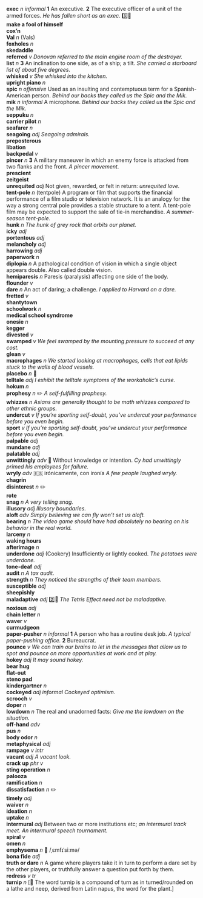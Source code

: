 __exec__ _n_ _informal_ __1__ An executive. __2__ The executive officer of a unit of the armed forces. _He has fallen short as an exec._ :three::hammer:  
__make a fool of himself__  
__cox’n__  
__Val__ _n_ (Vals)  
__foxholes__ _n_  
__skedaddle__  
__referred__ _v_ _Donovan referred to the main engine room of the destroyer._  
__list__ _n_ __3__ An inclination to one side, as of a ship; a tilt. _She carried a starboard list of about five degrees._  
__whisked__ _v_ _She whisked into the kitchen._  
__upright piano__ _n_  
__spic__ _n_ _offensive_ Used as an insulting and contemptuous term for a Spanish-American person. _Behind our backs they called us the Spic and the Mik._  
__mik__ _n_ _informal_ A microphone. _Behind our backs they called us the Spic and the Mik._  
__seppuku__ _n_  
__carrier pilot__ _n_  
__seafarer__ _n_  
__seagoing__ _adj_ _Seagoing admirals._  
__preposterous__  
__libation__  
__backpedal__ _v_  
__pincer__ _n_ __3__ A military maneuver in which an enemy force is attacked from two flanks and the front. _A pincer movement._  
__prescient__  
__zeitgeist__  
__unrequited__ _adj_ Not given, rewarded, or felt in return: _unrequited love._  
__tent-pole__ _n_ (tentpole) A program or film that supports the financial performance of a film studio or television network. It is an analogy for the way a strong central pole provides a stable structure to a tent. A tent-pole film may be expected to support the sale of tie-in merchandise. _A summer-season tent-pole._  
__hunk__ _n_ _The hunk of grey rock that orbits our planet._  
__icky__ _adj_  
__portentous__ _adj_  
__melancholy__ _adj_  
__harrowing__ _adj_  
__paperwork__ _n_  
__diplopia__ _n_ A pathological condition of vision in which a single object appears double. Also called double vision.  
__hemiparesis__ _n_ Paresis (paralysis) affecting one side of the body.  
__flounder__ _v_  
__dare__ _n_ An act of daring; a challenge. _I applied to Harvard on a dare._  
__fretted__ _v_  
__shantytown__  
__schoolwork__ _n_  
__medical school syndrome__  
__onesie__ _n_  
__kegger__  
__divested__ _v_  
__swamped__ _v_ _We feel swamped by the mounting pressure to succeed at any cost._  
__glean__ _v_  
__macrophages__ _n_ _We started looking at macrophages, cells that eat lipids stuck to the walls of blood vessels._  
__placebo__ _n_ :mega:  
__telltale__ _adj_ _I exhibit the telltale symptoms of the workaholic’s curse._  
__hokum__ _n_  
__prophesy__ _n_ :pencil2: _A self-fulfilling prophesy._  
__whizzes__ _n_ _Asians are generally thought to be math whizzes compared to other ethnic groups._  
__undercut__ _v_ _If you’re sporting self-doubt, you’ve undercut your performance before you even begin._  
__sport__ _v_ _If you’re sporting self-doubt, you’ve undercut your performance before you even begin._  
__palpable__ _adj_  
__mundane__ _adj_  
__palatable__ _adj_  
__unwittingly__ _adv_ :dart: Without knowledge or intention. _Cy had unwittingly primed his employees for failure._  
__wryly__ _adv_ :es: irónicamente, con ironía _A few people laughed wryly._  
__chagrin__  
__disinterest__ _n_ :pencil2:  
__rote__  
__snag__ _n_ _A very telling snag._  
__illusory__ _adj_ _Illusory boundaries._  
__aloft__ _adv_ _Simply believing we can fly won’t set us aloft._  
__bearing__ _n_ _The video game should have had absolutely no bearing on his behavior in the real world._  
__larceny__ _n_  
__waking hours__  
__afterimage__ _n_  
__underdone__ _adj_ (Cookery) Insufficiently or lightly cooked. _The potatoes were underdone._  
__tone-deaf__ _adj_  
__audit__ _n_ _A tax audit._  
__strength__ _n_ _They noticed the strengths of their team members._  
__susceptible__ _adj_  
__sheepishly__  
__maladaptive__ _adj_ :two::hammer: _The Tetris Effect need not be maladaptive._  
__noxious__ _adj_  
__chain letter__ _n_  
__waver__ _v_  
__curmudgeon__  
__paper-pusher__ _n_ _informal_ __1__ A person who has a routine desk job. _A typical paper-pushing office._ __2__ Bureaucrat.  
__pounce__ _v_ _We can train our brains to let in the messages that allow us to spot and pounce on more opportunities at work and at play._  
__hokey__ _adj_ _It may sound hokey._  
__bear hug__  
__flat-out__  
__steno pad__  
__kindergartner__ _n_  
__cockeyed__ _adj_ _informal_ _Cockeyed optimism._  
__scrooch__ _v_  
__doper__ _n_  
__lowdown__ _n_ The real and unadorned facts: _Give me the lowdown on the situation._  
__off-hand__ _adv_  
__pus__ _n_  
__body odor__ _n_  
__metaphysical__ _adj_  
__rampage__ _v intr_  
__vacant__ _adj_ _A vacant look._  
__crack up__ _phr v_  
__sting operation__ _n_  
__palooza__  
__ramification__ _n_  
__dissatisfaction__ _n_ :pencil2:  
__timely__ _adj_  
__waiver__ _n_  
__ideation__ _n_  
__uptake__ _n_  
__intermural__ _adj_ Between two or more institutions etc; _an intermural track meet._ _An intermural speech tournament._  
__spiral__ _v_  
__omen__ _n_  
__emphysema__ _n_ :mega: /ˌɛmfɪˈsiːmə/  
__bona fide__ _adj_  
__truth or dare__ _n_ A game where players take it in turn to perform a dare set by the other players, or truthfully answer a question put forth by them.  
__redress__ _v tr_  
__turnip__ _n_ [:scroll: The word turnip is a compound of turn as in turned/rounded on a lathe and neep, derived from Latin napus, the word for the plant.]  
